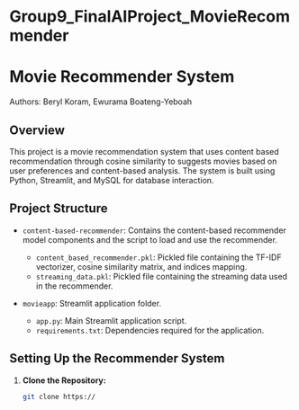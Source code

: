 # Group9_FinalAIProject_MovieRecommender

# Movie Recommender System

Authors: Beryl Koram, Ewurama Boateng-Yeboah

## Overview

This project is a movie recommendation system that uses content based recommendation through cosine similarity to suggests movies based on user preferences and content-based analysis. The system is built using Python, Streamlit, and MySQL for database interaction.

## Project Structure

- `content-based-recommender`: Contains the content-based recommender model components and the script to load and use the recommender.
  - `content_based_recommender.pkl`: Pickled file containing the TF-IDF vectorizer, cosine similarity matrix, and indices mapping.
  - `streaming_data.pkl`: Pickled file containing the streaming data used in the recommender.

- `movieapp`: Streamlit application folder.
  - `app.py`: Main Streamlit application script.
  - `requirements.txt`: Dependencies required for the application.

## Setting Up the Recommender System

1. **Clone the Repository:**
   ```bash
   git clone https://
